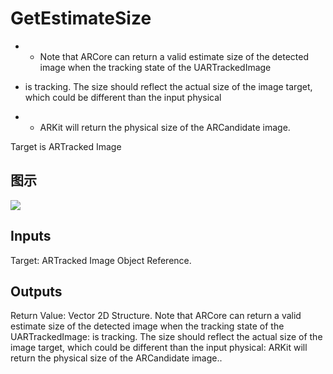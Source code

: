 # GetEstimateSize

  *   * Note that ARCore can return a valid estimate size of the detected image when the tracking state of the UARTrackedImage

  * is tracking. The size should reflect the actual size of the image target, which could be different than the input physical

  *   * ARKit will return the physical size of the ARCandidate image.





Target is ARTracked Image

## 图示

![]($-20221218-17565427.png)

## Inputs

Target: ARTracked Image Object Reference.  

## Outputs

Return Value: Vector 2D Structure. Note that ARCore can return a valid estimate size of the detected image when the tracking state of the UARTrackedImage: is tracking. The size should reflect the actual size of the image target, which could be different than the input physical: ARKit will return the physical size of the ARCandidate image..

